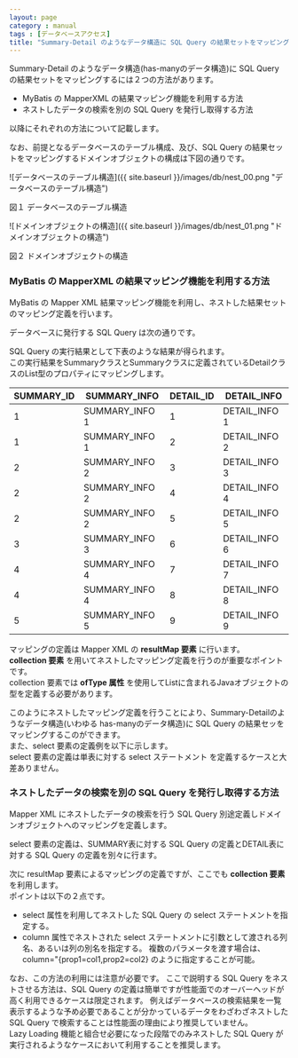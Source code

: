 ```yaml
---
layout: page
category : manual
tags : [データベースアクセス]
title: "Summary-Detail のようなデータ構造に SQL Query の結果セットをマッピングするにはどうすればいい？"
---
```


Summary-Detail のようなデータ構造(has-manyのデータ構造)に SQL Query の結果セットをマッピングするには２つの方法があります。  
  * MyBatis の MapperXML の結果マッピング機能を利用する方法
  * ネストしたデータの検索を別の SQL Query を発行し取得する方法

以降にそれぞれの方法について記載します。  

なお、前提となるデータベースのテーブル構成、及び、SQL Query の結果セットをマッピングするドメインオブジェクトの構成は下図の通りです。  


![データベースのテーブル構造]({{ site.baseurl }}/images/db/nest_00.png "データベースのテーブル構造")

   図１ データベースのテーブル構造

![ドメインオブジェクトの構造]({{ site.baseurl }}/images/db/nest_01.png "ドメインオブジェクトの構造")

   図２ ドメインオブジェクトの構造

### MyBatis の MapperXML の結果マッピング機能を利用する方法

MyBatis の Mapper XML 結果マッピング機能を利用し、ネストした結果セットのマッピング定義を行います。  

データベースに発行する SQL Query は次の通りです。  

<script src="https://gist.github.com/t-oi/145afee5c559a43da81d.js"></script>

SQL Query の実行結果として下表のような結果が得られます。  
この実行結果をSummaryクラスとSummaryクラスに定義されているDetailクラスのList型のプロパティにマッピングします。  

  <table class="table table-bordered table-hover">
    <thead>
      <tr>
        <th>SUMMARY_ID</th>
        <th>SUMMARY_INFO</th>
        <th>DETAIL_ID</th>
        <th>DETAIL_INFO</th>
      </tr>
    </thead>
    <tbody>
      <tr>
        <td>1</td>
        <td>SUMMARY_INFO 1</td>
        <td>1</td>
        <td>DETAIL_INFO 1</td> 
      </tr>
      <tr>
        <td>1</td>
        <td>SUMMARY_INFO 1</td>
        <td>2</td>
        <td>DETAIL_INFO 2</td> 
      </tr>
      <tr>
        <td>2</td>
        <td>SUMMARY_INFO 2</td>
        <td>3</td>
        <td>DETAIL_INFO 3</td> 
      </tr>
      <tr>
        <td>2</td>
        <td>SUMMARY_INFO 2</td>
        <td>4</td>
        <td>DETAIL_INFO 4</td> 
      </tr>
      <tr>
        <td>2</td>
        <td>SUMMARY_INFO 2</td>
        <td>5</td>
        <td>DETAIL_INFO 5</td> 
      </tr>
      <tr>
        <td>3</td>
        <td>SUMMARY_INFO 3</td>
        <td>6</td>
        <td>DETAIL_INFO 6</td> 
      </tr>
      <tr>
        <td>4</td>
        <td>SUMMARY_INFO 4</td>
        <td>7</td>
        <td>DETAIL_INFO 7</td> 
      </tr>
      <tr>
        <td>4</td>
        <td>SUMMARY_INFO 4</td>
        <td>8</td>
        <td>DETAIL_INFO 8</td> 
      </tr>
      <tr>
        <td>5</td>
        <td>SUMMARY_INFO 5</td>
        <td>9</td>
        <td>DETAIL_INFO 9</td> 
      </tr>
    </tbody>
  </table>

マッピングの定義は Mapper XML の **resultMap 要素**  に行います。  
**collection 要素** を用いてネストしたマッピング定義を行うのが重要なポイントです。  
collection 要素では **ofType 属性** を使用してListに含まれるJavaオブジェクトの型を定義する必要があります。  

<script src="https://gist.github.com/t-oi/c7c16936d79882907fbd.js"></script>

このようにネストしたマッピング定義を行うことにより、Summary-Detailのようなデータ構造(いわゆる has-manyのデータ構造)に SQL Query の結果セッをマッピングするこのができます。  
また、select 要素の定義例を以下に示します。  
select 要素の定義は単表に対する select ステートメント を定義するケースと大差ありません。  

<script src="https://gist.github.com/t-oi/eba07a1a8e479802112e.js"></script>

### ネストしたデータの検索を別の SQL Query を発行し取得する方法


Mapper XML にネストしたデータの検索を行う SQL Query 別途定義しドメインオブジェクトへのマッピングを定義します。  

select 要素の定義は、SUMMARY表に対する SQL Query の定義とDETAIL表に対する SQL Query の定義を別々に行ます。  

<script src="https://gist.github.com/t-oi/ad93a511a3617e0a4a0a.js"></script>

<script src="https://gist.github.com/t-oi/8d43041a507deecca559.js"></script>

次に resultMap 要素によるマッピングの定義ですが、ここでも **collection 要素** を利用します。  
ポイントは以下の２点です。  
  * select 属性を利用してネストした SQL Query の select ステートメントを指定する。  
  * column 属性でネストされた select ステートメントに引数として渡される列名、あるいは列の別名を指定する。  複数のパラメータを渡す場合は、column="{prop1=col1,prop2=col2} のように指定することが可能。  

<script src="https://gist.github.com/t-oi/7375bf001b8ba11e1f27.js"></script>

なお、この方法の利用には注意が必要です。  ここで説明する SQL Query をネストさせる方法は、SQL Query の定義は簡単ですが性能面でのオーバーヘッドが高く利用できるケースは限定されます。  例えばデータベースの検索結果を一覧表示するような予め必要であることが分かっているデータをわざわざネストした SQL Query で検索することは性能面の理由により推奨していません。  
Lazy Loading 機能と組合せ必要になった段階でのみネストした SQL Query が実行されるようなケースにおいて利用することを推奨します。  

